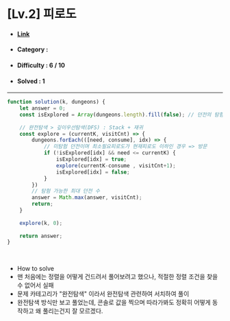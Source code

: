 # [Lv.2] 피로도 
* #### [Link](https://school.programmers.co.kr/learn/courses/30/lessons/87946)
* #### Category : 
* #### Difficulty : 6 / 10  
* #### Solved : 1

<hr />

```js
function solution(k, dungeons) {
    let answer = 0;
    const isExplored = Array(dungeons.length).fill(false); // 던전의 탐험 여부 
    
    // 완전탐색 > 깊이우선탐색(DFS) : Stack + 재귀 
    const explore = (currentK, visitCnt) => {
        dungeons.forEach(([need, consume], idx) => {
            // 미탐험 던전이며 최소필요피로도가 현재피로도 이하인 경우 => 방문
            if (!isExplored[idx] && need <= currentK) {
                isExplored[idx] = true;
                explore(currentK-consume , visitCnt+1);
                isExplored[idx] = false;
            }
        })
        // 탐험 가능한 최대 던전 수 
        answer = Math.max(answer, visitCnt);
        return;
    }
    
    explore(k, 0);
    
    return answer;
}
```

<br />

* How to solve
* 맨 처음에는 정렬을 어떻게 건드려서 풀어보려고 했으나, 적절한 정렬 조건을 찾을 수 없어서 실패 
* 문제 카테고리가 "완전탐색" 이라서 완전탐색 관련하여 서치하여 풀이 
* 완전탐색 방식만 보고 풀었는데, 콘솔로 값을 찍으며 따라가봐도 정확히 어떻게 동작하고 왜 풀리는건지 잘 모르겠다. 
